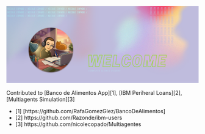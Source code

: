 <!-- ### Hi there 👋 -->

<p align="center">
    <img src="img/banner.png" alt="my-banner">
</p>

<p>Contributed to [Banco de Alimentos App][1], [IBM Periheral Loans][2], [Multiagents Simulation][3]</p>
<ul>
    <li>[1] [https://github.com/RafaGomezGlez/BancoDeAlimentos]</li>
    <li>[2] https://github.com/Razonde/ibm-users</li>
    <li>[3] https://github.com/nicolecopado/Multiagentes</li>
</ul>

<!--
**nicolecopado/nicolecopado** is a ✨ _special_ ✨ repository because its `README.md` (this file) appears on your GitHub profile.

Here are some ideas to get you started:

- 🔭 I’m currently working on ...
- 🌱 I’m currently learning ...
- 👯 I’m looking to collaborate on ...
- 🤔 I’m looking for help with ...
- 💬 Ask me about ...
- 📫 How to reach me: ...
- 😄 Pronouns: ...
- ⚡ Fun fact: ...
-->
